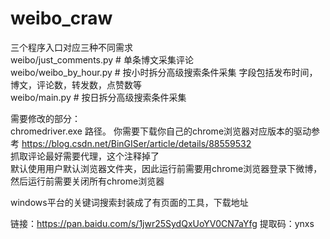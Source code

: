 # weibo_craw

三个程序入口对应三种不同需求  
weibo/just_comments.py # 单条博文采集评论  
weibo/weibo_by_hour.py  # 按小时拆分高级搜索条件采集 字段包括发布时间，博文，评论数，转发数，点赞数等  
weibo/main.py  # 按日拆分高级搜索条件采集  
 
 
需要修改的部分：  
chromedriver.exe 路径。 你需要下载你自己的chrome浏览器对应版本的驱动参考 https://blog.csdn.net/BinGISer/article/details/88559532  
抓取评论最好需要代理，这个注释掉了  
默认使用用户默认浏览器文件夹，因此运行前需要用chrome浏览器登录下微博，然后运行前需要关闭所有chrome浏览器  

windows平台的关键词搜索封装成了有页面的工具，下载地址

链接：https://pan.baidu.com/s/1jwr25SydQxUoYV0CN7aYfg 
提取码：ynxs
